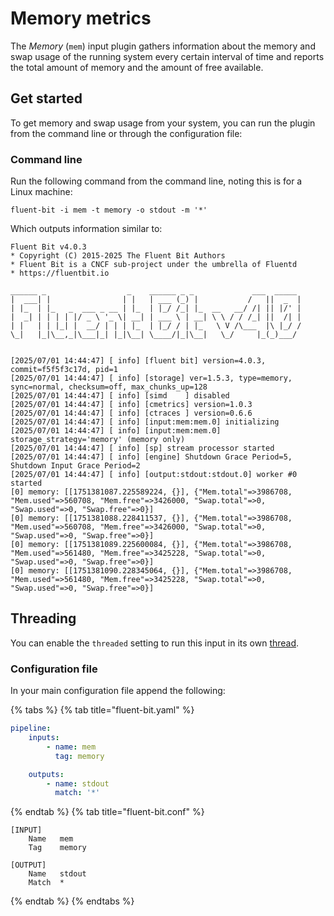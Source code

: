 # Memory metrics

The  _Memory_ (`mem`) input plugin gathers information about the memory and swap usage of the running system every certain interval of time and reports the total amount of memory and the amount of free available.

## Get started

To get memory and swap usage from your system, you can run the plugin from the command line or through the configuration file:

### Command line

Run the following command from the command line, noting this is for a Linux machine:

```shell
fluent-bit -i mem -t memory -o stdout -m '*'
```

Which outputs information similar to:

```text
Fluent Bit v4.0.3
* Copyright (C) 2015-2025 The Fluent Bit Authors
* Fluent Bit is a CNCF sub-project under the umbrella of Fluentd
* https://fluentbit.io

______ _                  _    ______ _ _             ___  _____
|  ___| |                | |   | ___ (_) |           /   ||  _  |
| |_  | |_   _  ___ _ __ | |_  | |_/ /_| |_  __   __/ /| || |/' |
|  _| | | | | |/ _ \ '_ \| __| | ___ \ | __| \ \ / / /_| ||  /| |
| |   | | |_| |  __/ | | | |_  | |_/ / | |_   \ V /\___  |\ |_/ /
\_|   |_|\__,_|\___|_| |_|\__| \____/|_|\__|   \_/     |_(_)___/


[2025/07/01 14:44:47] [ info] [fluent bit] version=4.0.3, commit=f5f5f3c17d, pid=1
[2025/07/01 14:44:47] [ info] [storage] ver=1.5.3, type=memory, sync=normal, checksum=off, max_chunks_up=128
[2025/07/01 14:44:47] [ info] [simd    ] disabled
[2025/07/01 14:44:47] [ info] [cmetrics] version=1.0.3
[2025/07/01 14:44:47] [ info] [ctraces ] version=0.6.6
[2025/07/01 14:44:47] [ info] [input:mem:mem.0] initializing
[2025/07/01 14:44:47] [ info] [input:mem:mem.0] storage_strategy='memory' (memory only)
[2025/07/01 14:44:47] [ info] [sp] stream processor started
[2025/07/01 14:44:47] [ info] [engine] Shutdown Grace Period=5, Shutdown Input Grace Period=2
[2025/07/01 14:44:47] [ info] [output:stdout:stdout.0] worker #0 started
[0] memory: [[1751381087.225589224, {}], {"Mem.total"=>3986708, "Mem.used"=>560708, "Mem.free"=>3426000, "Swap.total"=>0, "Swap.used"=>0, "Swap.free"=>0}]
[0] memory: [[1751381088.228411537, {}], {"Mem.total"=>3986708, "Mem.used"=>560708, "Mem.free"=>3426000, "Swap.total"=>0, "Swap.used"=>0, "Swap.free"=>0}]
[0] memory: [[1751381089.225600084, {}], {"Mem.total"=>3986708, "Mem.used"=>561480, "Mem.free"=>3425228, "Swap.total"=>0, "Swap.used"=>0, "Swap.free"=>0}]
[0] memory: [[1751381090.228345064, {}], {"Mem.total"=>3986708, "Mem.used"=>561480, "Mem.free"=>3425228, "Swap.total"=>0, "Swap.used"=>0, "Swap.free"=>0}]
```

## Threading

You can enable the `threaded` setting to run this input in its own
[thread](../../administration/multithreading.md#inputs).

### Configuration file

In your main configuration file append the following:

{% tabs %}
{% tab title="fluent-bit.yaml" %}

```yaml
pipeline:
    inputs:
        - name: mem
          tag: memory

    outputs:
        - name: stdout
          match: '*'
```

{% endtab %}
{% tab title="fluent-bit.conf" %}

```text
[INPUT]
    Name   mem
    Tag    memory

[OUTPUT]
    Name   stdout
    Match  *
```

{% endtab %}
{% endtabs %}